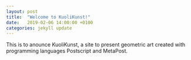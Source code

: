 ```yaml
---
layout: post
title:  "Welcome to KuoliKunst!"
date:   2019-02-06 14:00:00 +0100
categories: jekyll update
---
```


This is to anounce KuoliKunst, a site to present geometric art created with programming languages Postscript and MetaPost.
